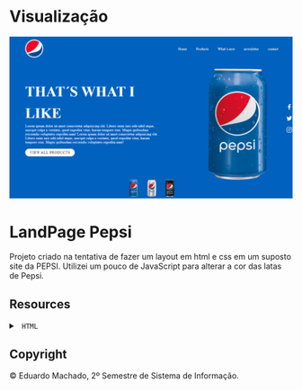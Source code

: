 # Visualização
![layout](https://github.com/DevShy/LandPagePepsi/blob/main/pepsi.png)

# LandPage Pepsi

Projeto criado na tentativa de fazer um layout em html e css em um suposto site da PEPSI. 
Utilizei um pouco de JavaScript para alterar a cor das latas de Pepsi. 

## Resources

<details>

<summary> <code> HTML </code> </summary>
<summary> <code> CSS </code> </summary>
<summary> <code> JavaScript </code> </summary>

</details>

  

</details>



## Copyright

© Eduardo Machado, 2º Semestre de Sistema de Informação.

